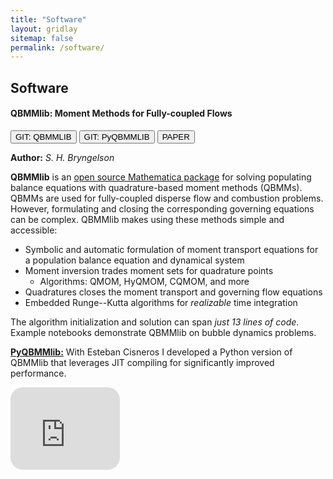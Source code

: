 ```yaml
---
title: "Software"
layout: gridlay
sitemap: false
permalink: /software/
---
```


<style>
img{
  border-radius: 10px;
}
iframe {
  width: 175px;
  display: inline;
  vertical-align:middle;
  <!-- margin-bottom:5px; -->
  <!-- margin-left:5px; -->
  <!-- border: 1px solid red; -->
}
.col-md-3 {
  margin:0;
  padding:0;
  margin-top:10px;
  margin-bottom:10px;
  display:block;
  overflow:hidden;
  text-align:center;
  display: table-cell;
  height: auto;
  float: none;
  background:white;
  border-radius:20px;
  <!-- border: 1px solid black; -->
}
</style>

## Software

<div class="jumbotron">
<div class="row align-items-end">
<div class="col-md-9 col-sm-12">
<h4><b>QBMMlib: Moment Methods for Fully-coupled Flows</b></h4>
<a href="https://github.com/sbryngelson/QBMMlib" target="_blank"><button class="btn btn-primary btn-sm">GIT: QBMMLIB</button></a>
<a href="https://github.com/sbryngelson/PyQBMMlib" target="_blank"><button class="btn btn-primary btn-sm">GIT: PyQBMMLIB</button></a>
<a href="{{ site.url }}{{ site.baseurl }}/papers/bryngelson-SoftX-20.pdf" target="_blank"><button class="btn btn-danger btn-sm">PAPER</button></a> 

<b>Author:</b>
<i>S. H. Bryngelson</i>

<b>QBMMlib</b> is an <a href="https://github.com/sbryngelson/QBMMlib" target="_blank">open source Mathematica package</a> for solving populating balance equations with quadrature-based moment methods (QBMMs).
QBMMs are used for fully-coupled disperse flow and combustion problems.
However, formulating and closing the corresponding governing equations can be complex.
QBMMlib makes using these methods simple and accessible:
- Symbolic and automatic formulation of moment transport equations for a population balance equation and dynamical system
- Moment inversion trades moment sets for quadrature points
    - Algorithms: QMOM, HyQMOM, CQMOM, and more
- Quadratures closes the moment transport and governing flow equations 
- Embedded Runge--Kutta algorithms for _realizable_ time integration

The algorithm initialization and solution can span _just 13 lines of code_.
Example notebooks demonstrate QBMMlib on bubble dynamics problems.

<b><a href="https://github.com/sbryngelson/PyQBMMlib" target="_blank">PyQBMMlib:</a></b> With Esteban Cisneros I developed a Python version of QBMMlib that leverages JIT compiling for significantly improved performance.

</div>
<div class="col-md-3 col-sm-12">
  <iframe src="https://player.vimeo.com/video/456290405?autoplay=1&loop=1&autopause=0&muted=1&quality=240p&background=1" height="132px" frameborder="0" allow="autoplay"></iframe>
</div>
</div>
</div>


[//]: # ()
[//]: # (<div class="jumbotron">)

[//]: # (<div class="row align-items-end">)

[//]: # (<div class="col-md-9 col-sm-12">)

[//]: # (<a href="https://mfc-caltech.github.io" target="_blank">)

[//]: # (<img src="{{ site.url }}{{ site.baseurl }}/images/software/mfc-logo2.png" width="50%" />)

[//]: # (</a>)

[//]: # (<h4><b>High-fidelity Multiphase Flow Simulation</b></h4>)

[//]: # (<a href="https://mfc-caltech.github.io" target="_blank"><button class="btn btn-success btn-sm">WEBSITE</button></a>)

[//]: # (<a href="https://github.com/ComputationalFlowPhysics/MFC-Caltech" target="_blank"><button class="btn btn-primary btn-sm">GITHUB</button></a>)

[//]: # (<a href="{{ site.url }}{{ site.baseurl }}/papers/bryngelson-CPC-19.pdf" target="_blank"><button class="btn btn-danger btn-sm">PAPER</button></a> )

[//]: # ()
[//]: # (<b>Authors:</b>)

[//]: # (<i>S. H. Bryngelson, V. Coralic, K. Schmidmayer, J. S. Spratt, M. Rodriguez, B. Stevens, A. Charalampopoulos, S. Cao, J. Meng, K. Maeda</i>)

[//]: # ()
[//]: # (MFC is an open source parallel simulation software for multi-component, multi-phase, and bubbly flows. )

[//]: # (Its efficient simulation algorithm is capable of solving flows like droplet atomization, bubble cavitation, and their interactions with strong shocks.)

[//]: # (The simulation method consists of:)

[//]: # (- 5- and 6-equation diffuse-interface models)

[//]: # (- High-order-accurate WENO interface-capturing methods)

[//]: # (- HLL-type Riemann solvers)

[//]: # (- Sub-grid bubble models)

[//]: # (- TVD time-integration schemes )

[//]: # ()
[//]: # (MFC is actively developed and gaining capabilities for QMOM-based solutions to sub-grid flows and neural-network enhanced interface capturing.)

[//]: # (</div>)

[//]: # (<div class="col-md-3 col-sm-12">)

[//]: # (  <iframe src="https://player.vimeo.com/video/455887952?autoplay=1&loop=1&autopause=0&muted=1&quality=240p&background=1" height="126px" frameborder="0" allow="autoplay"></iframe>)

[//]: # (  <iframe src="https://player.vimeo.com/video/455888264?autoplay=1&loop=1&autopause=0&muted=1&quality=240p&background=1" height="126px" frameborder="0" allow="autoplay"></iframe>)

[//]: # (</div>)

[//]: # (</div>)

[//]: # (</div>)

[//]: # ()
[//]: # (<div class="jumbotron">)

[//]: # (<div class="row align-items-end">)

[//]: # (<div class="col-md-9 col-sm-12">)

[//]: # (<a href="https://code-mphi.github.io/ECOGEN/" target="_blank">)

[//]: # (<img src="{{ site.url }}{{ site.baseurl }}/images/software/ecogen.png" width="60%" />)

[//]: # (</a>)

[//]: # (<h4><b>Multiphase and Capillary Flow Solver</b></h4>)

[//]: # (<a href="https://code-mphi.github.io/ECOGEN/" target="_blank"><button class="btn btn-success btn-sm">WEBSITE</button></a>)

[//]: # (<a href="https://github.com/code-mphi/ECOGEN" target="_blank"><button class="btn btn-primary btn-sm">GITHUB</button></a>)

[//]: # (<a href="http://dx.doi.org/10.1016/j.cpc.2019.107093" target="_blank"><button class="btn btn-danger btn-sm">PAPER</button></a> )

[//]: # ()
[//]: # (<b>Authors:</b>)

[//]: # (<i>K. Schmidmayer, E. Daniel, S. Le Martelot, S. H. Bryngelson, F. Petitpas</i>)

[//]: # ()
[//]: # (ECOGEN is an open source fluid flow simulation tool.)

[//]: # (Interface- and shock-capturing methods handle single-phase gas dynamics and multi-phase and multi-physics flows.)

[//]: # (Unstructured grids and adaptive mesh refinement &#40;AMR&#41; enable resolution of otherwise inaccessible spatiotemporal scales.)

[//]: # (Multiphase ECOGEN simulations regularly scale up to thousands of cores.)

[//]: # (The code base is object-oriented and modular, assisting future development.)

[//]: # (</div>)

[//]: # (<div class="col-md-3 col-sm-12">)

[//]: # (  <iframe src="https://player.vimeo.com/video/456283026?autoplay=1&loop=1&autopause=0&muted=1&quality=240p&background=1" height="180px" frameborder="0" allow="autoplay"></iframe>)

[//]: # (  <iframe src="https://player.vimeo.com/video/455889269?autoplay=1&loop=1&autopause=0&muted=1&quality=240p&background=1" height="70px" frameborder="0" allow="autoplay"></iframe>)

[//]: # (</div>)

[//]: # (</div>)

[//]: # (</div>)

[//]: # ()
[//]: # (<div class="jumbotron">)

[//]: # (<div class="row align-items-end">)

[//]: # (<div class="col-md-9 col-sm-12">)

[//]: # (<a href="https://xpacc-dev.bitbucket.io/PlasCom2/" target="_blank">)

[//]: # (<img src="{{ site.url }}{{ site.baseurl }}/images/software/xpacc.png" width="50%" />)

[//]: # (</a>)

[//]: # (<h4><b>PlasCom2: Multi-physics Turbulent Flows</b></h4>)

[//]: # (<a href="https://xpacc-dev.bitbucket.io/PlasCom2/" target="_blank"><button class="btn btn-success btn-sm">WEBSITE</button></a>)

[//]: # ()
[//]: # (<b>Authors:</b>)

[//]: # (<i>M. Campbell, E. Cisneros, S. H. Bryngelson, D. Buchta, M. Anderson, M. Diener, M. Smith</i>)

[//]: # ()
[//]: # (PlasCom2 is a variable-order, single- and multi-block &#40;overset&#41;, compressible Navier--Stokes solver. )

[//]: # (It supports curvilinear domains discretized by multiple, overlapping block-structured grids.)

[//]: # (Hybrid MPI+X and OpenMP handle parallel communication and GPGPU offloading.)

[//]: # (PlasCom2 utilizes home-grown libraries to manage these interactions:)

[//]: # (* **Pick-Pocket**: Dynamic discovery of data movement optimizes data motion)

[//]: # (* **Hydra**: Offloads OpenMP threads to GPGPUs, manages data movement)

[//]: # (* **TanGram**: Manages architecture-neutral computational kernels )

[//]: # (* **Leap**: Multi-rate time integration to mitigate grid/timestep limitations)

[//]: # ()
[//]: # (PlasCom2 routinely scales to all available processing units on the largest machines in the United States, including modern Sierra-like architectures.)

[//]: # (</div>)

[//]: # (<div class="col-md-3 col-sm-12">)

[//]: # (  <div style="background-color:black;">)

[//]: # (  <iframe src="https://player.vimeo.com/video/455887825?autoplay=1&loop=1&autopause=0&muted=1&quality=240p&background=1" height="140px" frameborder="0" allow="autoplay"></iframe>)

[//]: # (  <iframe src="https://player.vimeo.com/video/456436051?autoplay=1&loop=1&autopause=0&muted=1&quality=240p&background=1" height="130px" frameborder="0" allow="autoplay"></iframe>)

[//]: # (  </div>)

[//]: # (</div>)

[//]: # (</div>)

[//]: # (</div>)

[//]: # ()
[//]: # ( )
[//]: # (<div class="jumbotron">)

[//]: # (<div class="row align-items-end">)

[//]: # (<div class="col-md-9 col-sm-12">)

[//]: # (<img src="{{ site.url }}{{ site.baseurl }}/images/software/rbc3d.png" width="50%" />)

[//]: # (<h4><b>Spectral Boundary Integral Solver for Cell-scale Flows</b></h4>)

[//]: # ()
[//]: # (<b>Authors:</b>)

[//]: # (<i>S. H. Bryngelson, H. Zhao, A. Isfahani, J. B. Freund</i>)

[//]: # ()
[//]: # (RBC3D is a flow solver for soft capsules and cells.)

[//]: # (It solves the boundary integral form of the Stokes equations via an algorithm tailored for cell-scale simulations:)

[//]: # (* Spectrally-accurate spherical harmonics represent the deforming surfaces)

[//]: # (* Modified Green's function approximation used for near-range interactions)

[//]: # (* Electrostatic-like repulsion prevents cells from intersecting)

[//]: # (* Weak-formulation of no-slip boundary conditions &#40;e.g., vessel walls&#41;)

[//]: # ()
[//]: # (These features ensure that simulations are robust.)

[//]: # (Parallel communication &#40;MPI&#41; enables large simulations, such as model vascular networks.)

[//]: # (</div>)

[//]: # (<div class="col-md-3 col-sm-12">)

[//]: # (  <img src="{{site.url}}{{site.baseurl}}/images/respic/network.jpeg" width="175px "/>)

[//]: # (</div>)

[//]: # (</div>)

[//]: # (</div>)

